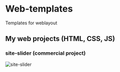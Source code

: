 # Web-templates
Templates for weblayout

## My web projects (HTML, CSS, JS)

### site-slider (commercial project)

![site-slider](https://github.com/ShulV/Web-templates/blob/main/doc/readme_images/site_slider.gif)

